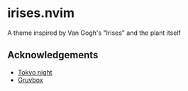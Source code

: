# irises.nvim

A theme inspired by Van Gogh's "Irises" and the plant itself

## Acknowledgements

- [Tokyo night](https://github.com/folke/tokyonight.nvim/tree/main)
- [Gruvbox](https://github.com/ellisonleao/gruvbox.nvim/tree/main)
